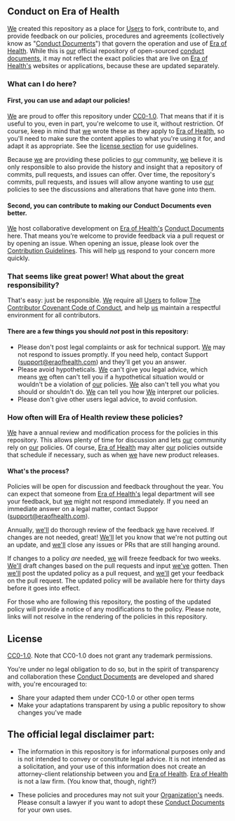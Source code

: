 ## Conduct on Era of Health
[We](terminology.md#era-of-health) created this repository as a place for [Users](terminology.md#users) to fork, contribute to, and provide feedback on our policies, procedures and agreements (collectively know as "[Conduct Documents](terminology.md#conduct-documents)") that govern the operation and use of [Era of Health](terminology.md#era-of-health). While this is [our](terminology.md#era-of-health) official repository of open-sourced [conduct documents](terminology.md#conduct-documents), it may not reflect the exact policies that are live on [Era of Health's](terminology.md#era-of-health) websites or applications, because these are updated separately.

### What can I do here?

#### First, you can use and adapt our policies! 

[We](terminology.md#era-of-health) are proud to offer this repository under [CC0-1.0](#license). That means that if it is useful to you, even in part, you're welcome to use it, without restriction. Of course, keep in mind that [we](terminology.md#era-of-health) wrote these as they apply to [Era of Health](terminology.md#era-of-health), so you'll need to make sure the content applies to what you're using it for, and adapt it as appropriate. See the [license section](#license) for use guidelines.

Because [we](terminology.md#era-of-health) are providing these policies to [our](terminology.md#era-of-health) community, [we](terminology.md#era-of-health) believe it is only responsible to also provide the history and insight that a repository of commits, pull requests, and issues can offer. Over time, the repository's commits, pull requests, and issues will allow anyone wanting to use [our](terminology.md#era-of-health) policies to see the discussions and alterations that have gone into them.

#### Second, you can contribute to making our Conduct Documents even better.

[We](terminology.md#era-of-health) host collaborative development on [Era of Health's](terminology.md#era-of-health) [Conduct Documents](terminology.md#conduct-documents) here. That means you’re welcome to provide feedback via a pull request or by opening an issue. When opening an issue, please look over the [Contribution Guidelines](CONTRIBUTING.md). This will help [us](terminology.md#era-of-health) respond to your concern more quickly.

### That seems like great power! What about the great responsibility?

That's easy: just be responsible. [We](terminology.md#era-of-health) require all [Users](terminology.md#user) to follow [The Contributor Covenant Code of Conduct](https://www.contributor-covenant.org/version/1/4/code-of-conduct), and help [us](terminology.md#era-of-health) maintain a respectful environment for all contributors.

#### There are a few things you should _not_ post in this repository:

- Please don't post legal complaints or ask for technical support. [We](terminology.md#era-of-health) may not respond to issues promptly. If you need help, contact Support (support@eraofhealth.com) and they'll get you an answer.
-	Please avoid hypotheticals. [We](terminology.md#era-of-health) can't give you legal advice, which means [we](terminology.md#era-of-health) often can't tell you if a hypothetical situation would or wouldn't be a violation of [our](terminology.md#era-of-health) policies. [We](terminology.md#era-of-health) also can't tell you what you should or shouldn't do. [We](terminology.md#era-of-health) can tell you how [We](terminology.md#era-of-health) interpret our policies.
- Please don't give other users legal advice, to avoid confusion.

### How often will Era of Health review these policies?

[We](terminology.md#era-of-health) have a annual review and modification process for the policies in this repository. This allows plenty of time for discussion and lets [our](terminology.md#era-of-health) community rely on [our](terminology.md#era-of-health) policies. Of course, [Era of Health](terminology.md#era-of-health) may alter [our](terminology.md#era-of-health) policies outside that schedule if necessary, such as when [we](terminology.md#era-of-health) have new product releases.

#### What's the process? 

Policies will be open for discussion and feedback throughout the year. You can expect that someone from [Era of Health's](terminology.md#era-of-health) legal department will see your feedback, but [we](terminology.md#era-of-health) might not respond immediately. If you need an immediate answer on a legal matter, contact Suppor (support@eraofhealth.com).

Annually, [we'll](terminology.md#era-of-health) do thorough review of the feedback [we](terminology.md#era-of-health) have received. If changes are not needed, great! [We'll](terminology.md#era-of-health) let you know that we're not putting out an update, and [we'll](terminology.md#era-of-health) close any issues or PRs that are still hanging around. 

If changes to a policy _are_ needed, [we](terminology.md#era-of-health) will freeze feedback for two weeks. [We'll](terminology.md#era-of-health) draft changes based on the pull requests and input [we've](terminology.md#era-of-health) gotten. Then [we'll](terminology.md#era-of-health) post the updated policy as a pull request, and [we'll](terminology.md#era-of-health) get your feedback on the pull request. The updated policy will be available here for thirty days before it goes into effect.

For those who are following this repository, the posting of the updated policy will provide a notice of any modifications to the policy. Please note, links will not resolve in the rendering of the policies in this repository.
 
## License
 
[CC0-1.0](LICENSE.md). Note that CC0-1.0 does not grant any trademark permissions.

You're under no legal obligation to do so, but in the spirit of transparency and collaboration these [Conduct Documents](terminology.md#conduct-documents) are developed and shared with, you're encouraged to:

- Share your adapted them under CC0-1.0 or other open terms
- Make your adaptations transparent by using a public repository to show changes you've made

## The official legal disclaimer part:

- The information in this repository is for informational purposes only and is not intended to convey or constitute legal advice. It is not intended as a solicitation, and your use of this information does not create an attorney-client relationship between you and [Era of Health](terminology.md#era-of-health). [Era of Health](terminology.md#era-of-health) is not a law firm. (You know that, though, right?)

- These policies and procedures may not suit your [Organization's](terminology.md#organization) needs. Please consult a lawyer if you want to adopt these [Conduct Documents](terminology.md#conduct-documents) for your own uses.
